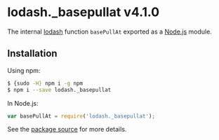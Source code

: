 # lodash._basepullat v4.1.0

The internal [lodash](https://lodash.com/) function `basePullAt` exported as a [Node.js](https://nodejs.org/) module.

## Installation

Using npm:
```bash
$ {sudo -H} npm i -g npm
$ npm i --save lodash._basepullat
```

In Node.js:
```js
var basePullAt = require('lodash._basepullat');
```

See the [package source](https://github.com/lodash/lodash/blob/4.1.0-npm-packages/lodash._basepullat) for more details.
